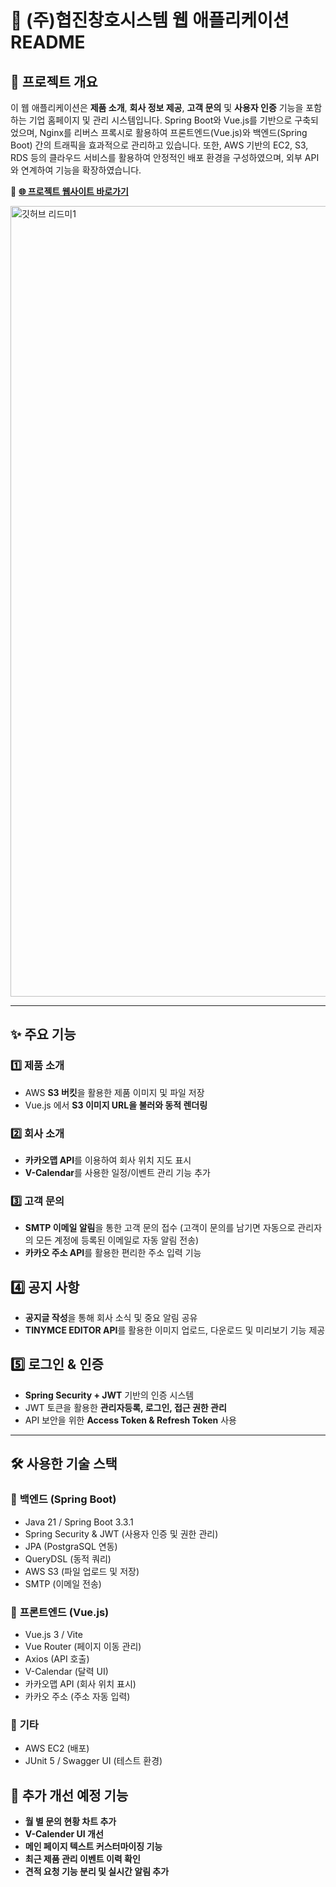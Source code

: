 # 🚀 (주)협진창호시스템 웹 애플리케이션 README

## 📖 프로젝트 개요
이 웹 애플리케이션은 **제품 소개**, **회사 정보 제공**, **고객 문의** 및 **사용자 인증** 기능을 포함하는 기업 홈페이지 및 관리 시스템입니다.
Spring Boot와 Vue.js를 기반으로 구축되었으며, Nginx를 리버스 프록시로 활용하여 프론트엔드(Vue.js)와 백엔드(Spring Boot) 간의 트래픽을 효과적으로 관리하고 있습니다.
또한, AWS 기반의 EC2, S3, RDS 등의 클라우드 서비스를 활용하여 안정적인 배포 환경을 구성하였으며, 외부 API와 연계하여 기능을 확장하였습니다.

🔗 **[🌐 프로젝트 웹사이트 바로가기](https://www.heopjin.com)**  

<img width="1265" alt="깃허브 리드미1" src="https://github.com/user-attachments/assets/20d3b362-e8a2-4348-aa06-274b3e246617" />


---

## ✨ 주요 기능

### 1️⃣ **제품 소개**
- AWS **S3 버킷**을 활용한 제품 이미지 및 파일 저장
- Vue.js 에서 **S3 이미지 URL을 불러와 동적 렌더링**

### 2️⃣ **회사 소개**
- **카카오맵 API**를 이용하여 회사 위치 지도 표시
- **V-Calendar**를 사용한 일정/이벤트 관리 기능 추가

### 3️⃣ **고객 문의**
- **SMTP 이메일 알림**을 통한 고객 문의 접수
(고객이 문의를 남기면 자동으로 관리자의 모든 계정에 등록된 이메일로 자동 알림 전송)
- **카카오 주소 API**를 활용한 편리한 주소 입력 기능

## 4️⃣ **공지 사항**
- **공지글 작성**을 통해 회사 소식 및 중요 알림 공유
- **TINYMCE EDITOR API**를 활용한 이미지 업로드, 다운로드 및 미리보기 기능 제공

## 5️⃣ **로그인 & 인증**
- **Spring Security + JWT** 기반의 인증 시스템
- JWT 토큰을 활용한 **관리자등록, 로그인, 접근 권한 관리**
- API 보안을 위한 **Access Token & Refresh Token** 사용
---

## 🛠 **사용한 기술 스택**
### 🔹 **백엔드 (Spring Boot)**
- Java 21 / Spring Boot 3.3.1
- Spring Security & JWT (사용자 인증 및 권한 관리)
- JPA (PostgraSQL 연동)
- QueryDSL (동적 쿼리)
- AWS S3 (파일 업로드 및 저장)
- SMTP (이메일 전송)

### 🔹 **프론트엔드 (Vue.js)**
- Vue.js 3 / Vite
- Vue Router (페이지 이동 관리)
- Axios (API 호출)
- V-Calendar (달력 UI)
- 카카오맵 API (회사 위치 표시)
- 카카오 주소 (주소 자동 입력)

### 🔹 **기타**
- AWS EC2 (배포)
- JUnit 5 / Swagger UI (테스트 환경)

## 🎯 추가 개선 예정 기능
- **월 별 문의 현황 차트 추가** 
- **V-Calender UI 개선**
- **메인 페이지 텍스트 커스터마이징 기능**
- **최근 제품 관리 이벤트 이력 확인**
- **견적 요청 기능 분리 및 실시간 알림 추가**
